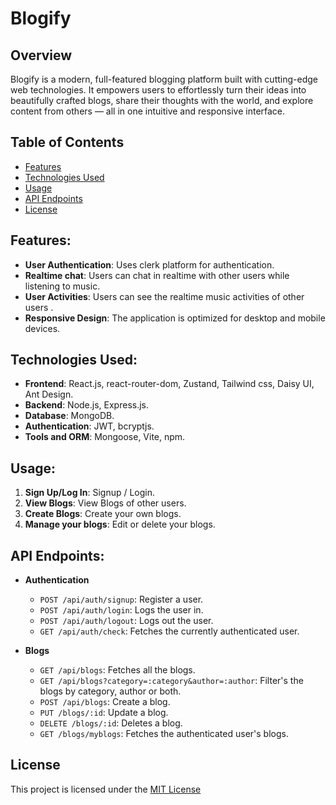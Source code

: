 # Blogify

## Overview

Blogify is a modern, full-featured blogging platform built with cutting-edge web technologies. It empowers users to effortlessly turn their ideas into beautifully crafted blogs, share their thoughts with the world, and explore content from others — all in one intuitive and responsive interface.

## Table of Contents

- [Features](#features)
- [Technologies Used](#technologies-used)
- [Usage](#usage)
- [API Endpoints](#api-endpoints)
- [License](#license)

## Features:

- **User Authentication**: Uses clerk platform for authentication.
- **Realtime chat**: Users can chat in realtime with other users while listening to music.
- **User Activities**: Users can see the realtime music activities of other users .
- **Responsive Design**: The application is optimized for desktop and mobile devices.

## Technologies Used:

- **Frontend**: React.js, react-router-dom, Zustand, Tailwind css, Daisy UI, Ant Design.
- **Backend**: Node.js, Express.js.
- **Database**: MongoDB.
- **Authentication**: JWT, bcryptjs.
- **Tools and ORM**: Mongoose, Vite, npm.

## Usage:

1. **Sign Up/Log In**: Signup / Login.
2. **View Blogs**: View Blogs of other users.
3. **Create Blogs**: Create your own blogs.
4. **Manage your blogs**: Edit or delete your blogs.

## API Endpoints:

- **Authentication**
  - `POST /api/auth/signup`: Register a user.
  - `POST /api/auth/login`: Logs the user in.
  - `POST /api/auth/logout`: Logs out the user.
  - `GET /api/auth/check`: Fetches the currently authenticated user.

- **Blogs**
  - `GET /api/blogs`: Fetches all the blogs.
  - `GET /api/blogs?category=:category&author=:author`: Filter's the blogs by category, author or both.
  - `POST /api/blogs`: Create a blog.
  - `PUT /blogs/:id`: Update a blog.
  - `DELETE /blogs/:id`: Deletes a blog.
  - `GET /blogs/myblogs`: Fetches the authenticated user's blogs.

## License

This project is licensed under the [MIT License](LICENSE)